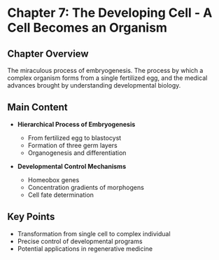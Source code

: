 # Chapter 7: The Developing Cell - A Cell Becomes an Organism

## Chapter Overview
The miraculous process of embryogenesis. The process by which a complex organism forms from a single fertilized egg, and the medical advances brought by understanding developmental biology.

## Main Content
- **Hierarchical Process of Embryogenesis**
  - From fertilized egg to blastocyst
  - Formation of three germ layers
  - Organogenesis and differentiation

- **Developmental Control Mechanisms**
  - Homeobox genes
  - Concentration gradients of morphogens
  - Cell fate determination

## Key Points
- Transformation from single cell to complex individual
- Precise control of developmental programs
- Potential applications in regenerative medicine